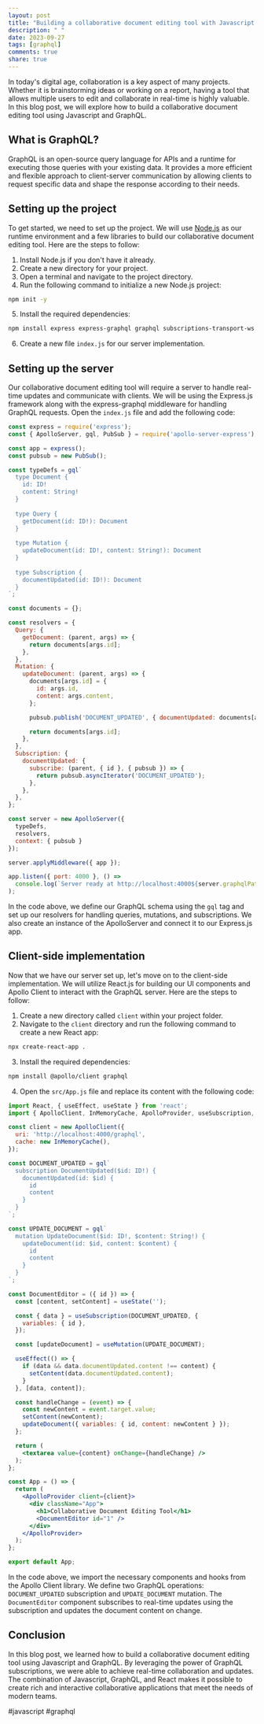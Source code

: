 ```yaml
---
layout: post
title: "Building a collaborative document editing tool with Javascript and GraphQL"
description: " "
date: 2023-09-27
tags: [graphql]
comments: true
share: true
---
```


In today's digital age, collaboration is a key aspect of many projects. Whether it is brainstorming ideas or working on a report, having a tool that allows multiple users to edit and collaborate in real-time is highly valuable. In this blog post, we will explore how to build a collaborative document editing tool using Javascript and GraphQL.

## What is GraphQL?

GraphQL is an open-source query language for APIs and a runtime for executing those queries with your existing data. It provides a more efficient and flexible approach to client-server communication by allowing clients to request specific data and shape the response according to their needs.

## Setting up the project

To get started, we need to set up the project. We will use [Node.js](https://nodejs.org) as our runtime environment and a few libraries to build our collaborative document editing tool. Here are the steps to follow:

1. Install Node.js if you don't have it already.
2. Create a new directory for your project.
3. Open a terminal and navigate to the project directory.
4. Run the following command to initialize a new Node.js project:
```bash
npm init -y
```
5. Install the required dependencies:
```bash
npm install express express-graphql graphql subscriptions-transport-ws
```
6. Create a new file `index.js` for our server implementation.

## Setting up the server

Our collaborative document editing tool will require a server to handle real-time updates and communicate with clients. We will be using the Express.js framework along with the express-graphql middleware for handling GraphQL requests. Open the `index.js` file and add the following code:

```javascript
const express = require('express');
const { ApolloServer, gql, PubSub } = require('apollo-server-express');

const app = express();
const pubsub = new PubSub();

const typeDefs = gql`
  type Document {
    id: ID!
    content: String!
  }
  
  type Query {
    getDocument(id: ID!): Document
  }
  
  type Mutation {
    updateDocument(id: ID!, content: String!): Document
  }
  
  type Subscription {
    documentUpdated(id: ID!): Document
  }
`;

const documents = {};

const resolvers = {
  Query: {
    getDocument: (parent, args) => {
      return documents[args.id];
    },
  },
  Mutation: {
    updateDocument: (parent, args) => {
      documents[args.id] = {
        id: args.id,
        content: args.content,
      };

      pubsub.publish('DOCUMENT_UPDATED', { documentUpdated: documents[args.id] });

      return documents[args.id];
    },
  },
  Subscription: {
    documentUpdated: {
      subscribe: (parent, { id }, { pubsub }) => {
        return pubsub.asyncIterator('DOCUMENT_UPDATED');
      },
    },
  },
};

const server = new ApolloServer({
  typeDefs,
  resolvers,
  context: { pubsub }
});

server.applyMiddleware({ app });

app.listen({ port: 4000 }, () =>
  console.log(`Server ready at http://localhost:4000${server.graphqlPath}`)
);
```

In the code above, we define our GraphQL schema using the `gql` tag and set up our resolvers for handling queries, mutations, and subscriptions. We also create an instance of the ApolloServer and connect it to our Express.js app.

## Client-side implementation

Now that we have our server set up, let's move on to the client-side implementation. We will utilize React.js for building our UI components and Apollo Client to interact with the GraphQL server. Here are the steps to follow:

1. Create a new directory called `client` within your project folder.
2. Navigate to the `client` directory and run the following command to create a new React app:
```bash
npx create-react-app .
```
3. Install the required dependencies:
```bash
npm install @apollo/client graphql
```
4. Open the `src/App.js` file and replace its content with the following code:

```jsx
import React, { useEffect, useState } from 'react';
import { ApolloClient, InMemoryCache, ApolloProvider, useSubscription, gql, useMutation } from '@apollo/client';

const client = new ApolloClient({
  uri: 'http://localhost:4000/graphql',
  cache: new InMemoryCache(),
});

const DOCUMENT_UPDATED = gql`
  subscription DocumentUpdated($id: ID!) {
    documentUpdated(id: $id) {
      id
      content
    }
  }
`;

const UPDATE_DOCUMENT = gql`
  mutation UpdateDocument($id: ID!, $content: String!) {
    updateDocument(id: $id, content: $content) {
      id
      content
    }
  }
`;

const DocumentEditor = ({ id }) => {
  const [content, setContent] = useState('');

  const { data } = useSubscription(DOCUMENT_UPDATED, {
    variables: { id },
  });

  const [updateDocument] = useMutation(UPDATE_DOCUMENT);

  useEffect(() => {
    if (data && data.documentUpdated.content !== content) {
      setContent(data.documentUpdated.content);
    }
  }, [data, content]);

  const handleChange = (event) => {
    const newContent = event.target.value;
    setContent(newContent);
    updateDocument({ variables: { id, content: newContent } });
  };

  return (
    <textarea value={content} onChange={handleChange} />
  );
};

const App = () => {
  return (
    <ApolloProvider client={client}>
      <div className="App">
        <h1>Collaborative Document Editing Tool</h1>
        <DocumentEditor id="1" />
      </div>
    </ApolloProvider>
  );
};

export default App;
```

In the code above, we import the necessary components and hooks from the Apollo Client library. We define two GraphQL operations: `DOCUMENT_UPDATED` subscription and `UPDATE_DOCUMENT` mutation. The `DocumentEditor` component subscribes to real-time updates using the subscription and updates the document content on change.

## Conclusion

In this blog post, we learned how to build a collaborative document editing tool using Javascript and GraphQL. By leveraging the power of GraphQL subscriptions, we were able to achieve real-time collaboration and updates. The combination of Javascript, GraphQL, and React makes it possible to create rich and interactive collaborative applications that meet the needs of modern teams.

#javascript #graphql